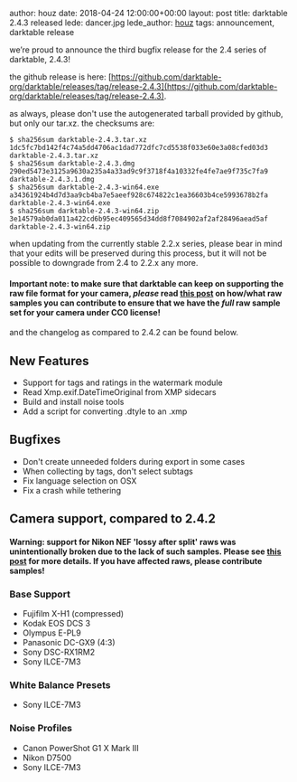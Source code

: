 author: houz
date: 2018-04-24 12:00:00+00:00
layout: post
title: darktable 2.4.3 released
lede: dancer.jpg
lede_author: <a href="https://houz.org/">houz</a>
tags: announcement, darktable release

we’re proud to announce the third bugfix release for the 2.4 series of darktable, 2.4.3!

the github release is here: [https://github.com/darktable-org/darktable/releases/tag/release-2.4.3](https://github.com/darktable-org/darktable/releases/tag/release-2.4.3).

as always, please don't use the autogenerated tarball provided by github, but only our tar.xz. the checksums are:

```
$ sha256sum darktable-2.4.3.tar.xz
1dc5fc7bd142f4c74a5dd4706ac1dad772dfc7cd5538f033e60e3a08cfed03d3 darktable-2.4.3.tar.xz
$ sha256sum darktable-2.4.3.dmg
290ed5473e3125a9630a235a4a33ad9c9f3718f4a10332fe4fe7ae9f735c7fa9 darktable-2.4.3.1.dmg
$ sha256sum darktable-2.4.3-win64.exe
a34361924b4d7d3aa9cb4ba7e5aeef928c674822c1ea36603b4ce5993678b2fa darktable-2.4.3-win64.exe
$ sha256sum darktable-2.4.3-win64.zip
3e14579ab0da011a422cd6b95ec409565d34dd8f7084902af2af28496aead5af darktable-2.4.3-win64.zip
```

when updating from the currently stable 2.2.x series, please bear in mind that your edits will be preserved during this process, but it will not be possible to downgrade from 2.4 to 2.2.x any more.

#### Important note: to make sure that darktable can keep on supporting the raw file format for your camera, *please* read [this post](https://discuss.pixls.us/t/raw-samples-wanted/5420?u=lebedevri) on how/what raw samples you can contribute to ensure that we have the *full* raw sample set for your camera under CC0 license!

and the changelog as compared to 2.4.2 can be found below.

## New Features

- Support for tags and ratings in the watermark module
- Read Xmp.exif.DateTimeOriginal from XMP sidecars
- Build and install noise tools
- Add a script for converting .dtyle to an .xmp

## Bugfixes

- Don't create unneeded folders during export in some cases
- When collecting by tags, don't select subtags
- Fix language selection on OSX
- Fix a crash while tethering

## Camera support, compared to 2.4.2

#### Warning: support for Nikon NEF 'lossy after split' raws was unintentionally broken due to the lack of such samples. Please see [this post](https://discuss.pixls.us/t/nikon-a-specific-raw-sample-wanted/5483?u=lebedevri) for more details. If you have affected raws, please contribute samples!

### Base Support

- Fujifilm X-H1 (compressed)
- Kodak EOS DCS 3
- Olympus E-PL9
- Panasonic DC-GX9 (4:3)
- Sony DSC-RX1RM2
- Sony ILCE-7M3

### White Balance Presets

- Sony ILCE-7M3

### Noise Profiles

- Canon PowerShot G1 X Mark III
- Nikon D7500
- Sony ILCE-7M3
